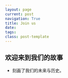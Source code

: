 ```yaml
---
layout: page
current: post
navigation: True
title: Join us
date: 
tags:
class: post-template
---
```


## 欢迎来到我们的故事

* 刻画了我们的未来与历史。